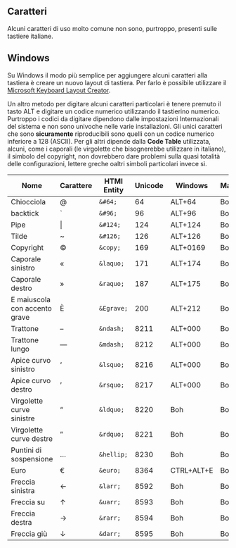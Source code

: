 ## Caratteri

Alcuni caratteri di uso molto comune non sono, purtroppo, presenti sulle tastiere italiane.

## Windows

Su Windows il modo più semplice per aggiungere alcuni caratteri alla tastiera è creare un nuovo layout di tastiera.
Per farlo è possibile utilizzare il [Microsoft Keyboard Layout Creator][mklc].

Un altro metodo per digitare alcuni caratteri particolari è tenere premuto il tasto ALT e digitare un codice numerico utilizzando il tastierino numerico.
Purtroppo i codici da digitare dipendono dalle impostazioni Internazionali del sistema e non sono univoche nelle varie installazioni.
Gli unici caratteri che sono **sicuramente** riproducibili sono quelli con un codice numerico inferiore a 128 (ASCII).
Per gli altri dipende dalla **Code Table** utilizzata, alcuni, come i caporali (le virgolette che bisognerebbe utilizzare in italiano), il simbolo del copyright, non dovrebbero dare problemi sulla quasi totalità delle configurazioni, lettere greche oaltri simboli particolari invece sì.







| Nome | Carattere | HTMl Entity | Unicode | Windows | Mac | Linux |
| ---- | --------- | ------- | ---------- | ------- | --- | ----- |
| Chiocciola | &#64; | `&#64;` | 64 | ALT+64 | Boh | Boh |
| backtick | &#96; | `&#96;` | 96 | ALT+96 | Boh | Boh |
| Pipe | &#124; | `&#124;` | 124 | ALT+124 | Boh | Boh |
| Tilde | &#126; | `&#126;` | 126 | ALT+126 | Boh | Boh |
| Copyright | &copy; | `&copy;` | 169 | ALT+0169 | Boh | Boh |
| Caporale sinistro | &laquo; | `&laquo;` | 171 | ALT+174 | Boh | Boh |
| Caporale destro | &raquo; | `&raquo;` | 187 | ALT+175 | Boh | Boh |
| E maiuscola con accento grave | &Egrave; | `&Egrave;` | 200 | ALT+212 | Boh | Boh |
| Trattone | &ndash; | `&ndash;` | 8211 | ALT+000 | Boh | Boh |
| Trattone lungo | &mdash; | `&mdash;` | 8212 | ALT+000 | Boh | Boh |
| Apice curvo sinistro | &lsquo; | `&lsquo;` | 8216 | ALT+000 | Boh | Boh |
| Apice curvo destro | &rsquo; | `&rsquo;` | 8217 | ALT+000 | Boh | Boh |
| Virgolette curve sinistre | &ldquo; | `&ldquo;` | 8220 | Boh | Boh | Boh |
| Virgolette curve destre | &rdquo; | `&rdquo;` | 8221 | Boh | Boh | Boh |
| Puntini di sospensione | &hellip; | `&hellip;` | 8230 | Boh | Boh | Boh |
| Euro | &euro; | `&euro;` | 8364 | CTRL+ALT+E | Boh | Boh |
| Freccia sinistra | &larr; | `&larr;` | 8592 | Boh | Boh | Boh |
| Freccia su | &uarr; | `&uarr;` | 8593 | Boh | Boh | Boh |
| Freccia destra | &rarr; | `&rarr;` | 8594 | Boh | Boh | Boh |
| Freccia giù | &darr; | `&darr;` | 8595 | Boh | Boh | Boh |


[mklc]: https://msdn.microsoft.com/en-us/globalization/keyboardlayouts.aspx